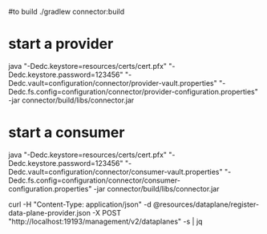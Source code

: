 #to build 
./gradlew connector:build

# start a provider
java "-Dedc.keystore=resources/certs/cert.pfx" "-Dedc.keystore.password=123456" "-Dedc.vault=configuration/connector/provider-vault.properties" "-Dedc.fs.config=configuration/connector/provider-configuration.properties" -jar connector/build/libs/connector.jar
# start a consumer
java "-Dedc.keystore=resources/certs/cert.pfx" "-Dedc.keystore.password=123456" "-Dedc.vault=configuration/connector/consumer-vault.properties" "-Dedc.fs.config=configuration/connector/consumer-configuration.properties" -jar connector/build/libs/connector.jar

curl -H "Content-Type: application/json" -d @resources/dataplane/register-data-plane-provider.json -X POST "http://localhost:19193/management/v2/dataplanes" -s | jq

